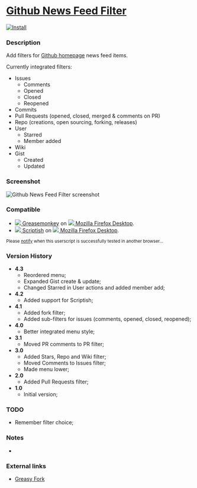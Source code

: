 # [Github News Feed Filter](https://github.com/jerone/UserScripts/tree/master/Github_News_Feed_Filter)

[![Install](https://raw.github.com/jerone/UserScripts/master/_resources/Install-button.jpg)](https://github.com/jerone/UserScripts/raw/master/Github_News_Feed_Filter/Github_News_Feed_Filter.user.js)

### Description

Add filters for [Github homepage](https://github.com) news feed items.

Currently integrated filters:
* Issues
    * Comments
    * Opened
    * Closed
    * Reopened
* Commits
* Pull Requests (opened, closed, merged & comments on PR)
* Repo (creations, open sourcing, forking, releases)
* User
    * Starred
    * Member added
* Wiki
* Gist
    * Created
    * Updated

### Screenshot

![Github News Feed Filter screenshot](https://github.com/jerone/UserScripts/raw/master/Github_News_Feed_Filter/screenshot.jpg)

### Compatible

* [![](https://raw.github.com/jerone/UserScripts/master/_resources/Greasemonkey.png) Greasemonkey](https://addons.mozilla.org/firefox/addon/greasemonkey/) on [![](https://raw.github.com/jerone/UserScripts/master/_resources/Firefox.png) Mozilla Firefox Desktop](http://www.mozilla.org/en-US/firefox/fx/#desktop).
* [![](https://raw.github.com/jerone/UserScripts/master/_resources/Scriptish.png) Scriptish](https://addons.mozilla.org/firefox/addon/scriptish/) on [![](https://raw.github.com/jerone/UserScripts/master/_resources/Firefox.png) Mozilla Firefox Desktop](http://www.mozilla.org/en-US/firefox/fx/#desktop).

<sub>Please [notify](https://github.com/jerone/UserScripts/issues/new?title=Userscript%20%3Cname%3E%20%28%3Cversion%3E%29%20also%20works%20in%20%3Cbrowser%3E%20on%20%3Cdesktop/device%3E) when this userscript is successfully tested in another browser...</sub>

### Version History

* **4.3**
    * Reordered menu;
    * Expanded Gist create & update;
    * Changed Starred in User actions and added member add;
* **4.2**
    * Added support for Scriptish;
* **4.1**
    * Added fork filter;
    * Added sub-filters for issues (comments, opened, closed, reopened);
* **4.0**
    * Better integrated menu style;
* **3.1**
    * Moved PR comments to PR filter;
* **3.0**
    * Added Stars, Repo and Wiki filter;
    * Moved Comments to Issues filter;
    * Made menu lower;
* **2.0**
    * Added Pull Requests filter;
* **1.0**
    * Initial version;

### TODO

* Remember filter choice;

### Notes

 -

### External links

* [Greasy Fork](https://greasyfork.org/scripts/171)
